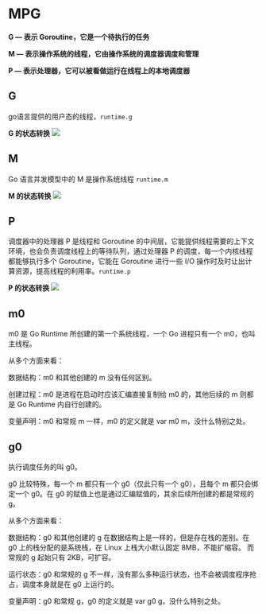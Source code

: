 # MPG

**G — 表示 Goroutine，它是一个待执行的任务**

**M — 表示操作系统的线程，它由操作系统的调度器调度和管理**

**P — 表示处理器，它可以被看做运行在线程上的本地调度器**

## G
go语言提供的用户态的线程，`runtime.g`

**G 的状态转换** 
![](http://yangxikun.github.io/assets/img/golang-g-status.png)

## M
Go 语言并发模型中的 M 是操作系统线程 `runtime.m`

**M 的状态转换**
![](http://yangxikun.github.io/assets/img/golang-m-create.png)

## P
调度器中的处理器 P 是线程和 Goroutine 的中间层，它能提供线程需要的上下文环境，也会负责调度线程上的等待队列，通过处理器 P 的调度，每一个内核线程都能够执行多个 Goroutine，它能在 Goroutine 进行一些 I/O 操作时及时让出计算资源，提高线程的利用率。`runtime.p`

**P 的状态转换**
![](http://yangxikun.github.io/assets/img/golang-p-status.png)

## m0
m0 是 Go Runtime 所创建的第一个系统线程，一个 Go 进程只有一个 m0，也叫主线程。

从多个方面来看：

数据结构：m0 和其他创建的 m 没有任何区别。

创建过程：m0 是进程在启动时应该汇编直接复制给 m0 的，其他后续的 m 则都是 Go Runtime 内自行创建的。

变量声明：m0 和常规 m 一样，m0 的定义就是 var m0 m，没什么特别之处。


## g0
执行调度任务的叫 g0。

g0 比较特殊，每一个 m 都只有一个 g0（仅此只有一个 g0），且每个 m 都只会绑定一个 g0。在 g0 的赋值上也是通过汇编赋值的，其余后续所创建的都是常规的 g。

从多个方面来看：

数据结构：g0 和其他创建的 g 在数据结构上是一样的，但是存在栈的差别。在 g0 上的栈分配的是系统栈，在 Linux 上栈大小默认固定 8MB，不能扩缩容。 而常规的 g 起始只有 2KB，可扩容。

运行状态：g0 和常规的 g 不一样，没有那么多种运行状态，也不会被调度程序抢占，调度本身就是在 g0 上运行的。

变量声明：g0 和常规 g，g0 的定义就是 var g0 g，没什么特别之处。